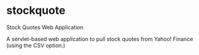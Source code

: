# stockquote
Stock Quotes Web Application

A servlet-based web application to pull stock quotes from Yahoo! Finance (using the CSV option.) 
